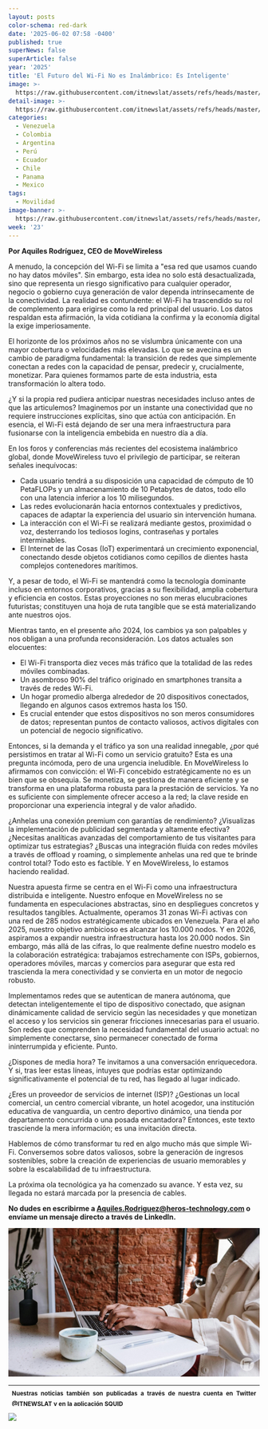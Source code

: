 ```yaml
---
layout: posts
color-schema: red-dark
date: '2025-06-02 07:58 -0400'
published: true
superNews: false
superArticle: false
year: '2025'
title: 'El Futuro del Wi-Fi No es Inalámbrico: Es Inteligente'
image: >-
  https://raw.githubusercontent.com/itnewslat/assets/refs/heads/master/img/540x320/Usando-WIFI-p.jpg
detail-image: >-
  https://raw.githubusercontent.com/itnewslat/assets/refs/heads/master/img/1024x680/Usando-WIFI-g.jpg
categories:
  - Venezuela
  - Colombia
  - Argentina
  - Perú
  - Ecuador
  - Chile
  - Panama
  - Mexico
tags:
  - Movilidad
image-banner: >-
  https://raw.githubusercontent.com/itnewslat/assets/refs/heads/master/img/540x320/Usando-WIFI-p.jpg
week: '23'
---
```

**Por Aquiles Rodríguez, CEO de MoveWireless**

A menudo, la concepción del Wi-Fi se limita a "esa red que usamos cuando no hay datos móviles". Sin embargo, esta idea no solo está desactualizada, sino que representa un riesgo significativo para cualquier operador, negocio o gobierno cuya generación de valor dependa intrínsecamente de la conectividad. La realidad es contundente: el Wi-Fi ha trascendido su rol de complemento para erigirse como la red principal del usuario. Los datos respaldan esta afirmación, la vida cotidiana la confirma y la economía digital la exige imperiosamente.

El horizonte de los próximos años no se vislumbra únicamente con una mayor cobertura o velocidades más elevadas. Lo que se avecina es un cambio de paradigma fundamental: la transición de redes que simplemente conectan a redes con la capacidad de pensar, predecir y, crucialmente, monetizar. Para quienes formamos parte de esta industria, esta transformación lo altera todo.

¿Y si la propia red pudiera anticipar nuestras necesidades incluso antes de que las articulemos? Imaginemos por un instante una conectividad que no requiere instrucciones explícitas, sino que actúa con anticipación. En esencia, el Wi-Fi está dejando de ser una mera infraestructura para fusionarse con la inteligencia embebida en nuestro día a día.

En los foros y conferencias más recientes del ecosistema inalámbrico global, donde MoveWireless tuvo el privilegio de participar, se reiteran señales inequívocas: 
- Cada usuario tendrá a su disposición una capacidad de cómputo de 10 PetaFLOPs y un almacenamiento de 10 Petabytes de datos, todo ello con una latencia inferior a los 10 milisegundos. 
- Las redes evolucionarán hacia entornos contextuales y predictivos, capaces de adaptar la experiencia del usuario sin intervención humana. 
- La interacción con el Wi-Fi se realizará mediante gestos, proximidad o voz, desterrando los tediosos logins, contraseñas y portales interminables. 
- El Internet de las Cosas (IoT) experimentará un crecimiento exponencial, conectando desde objetos cotidianos como cepillos de dientes hasta complejos contenedores marítimos.

Y, a pesar de todo, el Wi-Fi se mantendrá como la tecnología dominante incluso en entornos corporativos, gracias a su flexibilidad, amplia cobertura y eficiencia en costos. Estas proyecciones no son meras elucubraciones futuristas; constituyen una hoja de ruta tangible que se está materializando ante nuestros ojos.

Mientras tanto, en el presente año 2024, los cambios ya son palpables y nos obligan a una profunda reconsideración. Los datos actuales son elocuentes: 
- El Wi-Fi transporta diez veces más tráfico que la totalidad de las redes móviles combinadas. 
- Un asombroso 90% del tráfico originado en smartphones transita a través de redes Wi-Fi. 
- Un hogar promedio alberga alrededor de 20 dispositivos conectados, llegando en algunos casos extremos hasta los 150. 
- Es crucial entender que estos dispositivos no son meros consumidores de datos; representan puntos de contacto valiosos, activos digitales con un potencial de negocio significativo.

Entonces, si la demanda y el tráfico ya son una realidad innegable, ¿por qué persistimos en tratar al Wi-Fi como un servicio gratuito? Esta es una pregunta incómoda, pero de una urgencia ineludible. En MoveWireless lo afirmamos con convicción: el Wi-Fi concebido estratégicamente no es un bien que se obsequia. Se monetiza, se gestiona de manera eficiente y se transforma en una plataforma robusta para la prestación de servicios. Ya no es suficiente con simplemente ofrecer acceso a la red; la clave reside en proporcionar una experiencia integral y de valor añadido.

¿Anhelas una conexión premium con garantías de rendimiento? ¿Visualizas la implementación de publicidad segmentada y altamente efectiva? ¿Necesitas analíticas avanzadas del comportamiento de tus visitantes para optimizar tus estrategias? ¿Buscas una integración fluida con redes móviles a través de offload y roaming, o simplemente anhelas una red que te brinde control total? Todo esto es factible. Y en MoveWireless, lo estamos haciendo realidad.

Nuestra apuesta firme se centra en el Wi-Fi como una infraestructura distribuida e inteligente. Nuestro enfoque en MoveWireless no se fundamenta en especulaciones abstractas, sino en despliegues concretos y resultados tangibles. Actualmente, operamos 31 zonas Wi-Fi activas con una red de 285 nodos estratégicamente ubicados en Venezuela. Para el año 2025, nuestro objetivo ambicioso es alcanzar los 10.000 nodos. Y en 2026, aspiramos a expandir nuestra infraestructura hasta los 20.000 nodos. Sin embargo, más allá de las cifras, lo que realmente define nuestro modelo es la colaboración estratégica: trabajamos estrechamente con ISPs, gobiernos, operadores móviles, marcas y comercios para asegurar que esta red trascienda la mera conectividad y se convierta en un motor de negocio robusto.

Implementamos redes que se autentican de manera autónoma, que detectan inteligentemente el tipo de dispositivo conectado, que asignan dinámicamente calidad de servicio según las necesidades y que monetizan el acceso y los servicios sin generar fricciones innecesarias para el usuario. Son redes que comprenden la necesidad fundamental del usuario actual: no simplemente conectarse, sino permanecer conectado de forma ininterrumpida y eficiente. Punto.

¿Dispones de media hora? Te invitamos a una conversación enriquecedora. Y si, tras leer estas líneas, intuyes que podrías estar optimizando significativamente el potencial de tu red, has llegado al lugar indicado.

¿Eres un proveedor de servicios de internet (ISP)? ¿Gestionas un local comercial, un centro comercial vibrante, un hotel acogedor, una institución educativa de vanguardia, un centro deportivo dinámico, una tienda por departamento concurrida o una posada encantadora? Entonces, este texto trasciende la mera información; es una invitación directa.

Hablemos de cómo transformar tu red en algo mucho más que simple Wi-Fi. Conversemos sobre datos valiosos, sobre la generación de ingresos sostenibles, sobre la creación de experiencias de usuario memorables y sobre la escalabilidad de tu infraestructura.

La próxima ola tecnológica ya ha comenzado su avance. Y esta vez, su llegada no estará marcada por la presencia de cables.

**No dudes en escribirme a Aquiles.Rodriguez@heros-technology.com o envíame un mensaje directo a través de LinkedIn.**

![](https://raw.githubusercontent.com/itnewslat/assets/refs/heads/master/img/540x320/Usando-WIFI-p.jpg)

<table style="height: 42px;" width="569">
<tbody>
<tr>
<td style="text-align: justify;"><sub><strong>Nuestras noticias también son publicadas a través de nuestra cuenta en Twitter <a href="https://twitter.com/itnewslat?lang=es">@ITNEWSLAT</a> y en la aplicación <a href="https://squidapp.co/en/">SQUID</a></strong></sub></td>
</tr>
</tbody>
</table>

<img src="https://tracker.metricool.com/c3po.jpg?hash=56f88a41e39ab42c063cc51676587a04"/>
